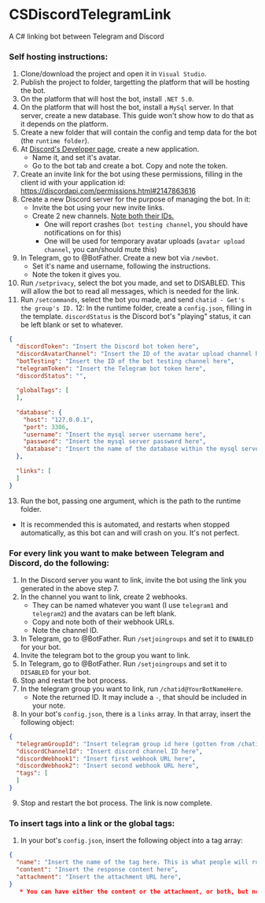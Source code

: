 # CSDiscordTelegramLink
A C# linking bot between Telegram and Discord

### Self hosting instructions:

1. Clone/download the project and open it in `Visual Studio`.  
2. Publish the project to folder, targetting the platform that will be hosting the bot.  
3. On the platform that will host the bot, install `.NET 5.0`.  
4. On the platform that will host the bot, install a `MySql` server. In that server, create a new database. This guide won't show how to do that as it depends on the platform.  
5. Create a new folder that will contain the config and temp data for the bot (the `runtime folder`).  
6. At [Discord's Developer page](https://discord.com/developers/applications), create a new application. 
   * Name it, and set it's avatar. 
   * Go to the bot tab and create a bot. Copy and note the token.
7. Create an invite link for the bot using these permissions, filling in the client id with your application id: https://discordapi.com/permissions.html#2147863616  
8. Create a new Discord server for the purpose of managing the bot. In it:
   * Invite the bot using your new invite links.
   * Create 2 new channels. [Note both their IDs.](https://www.reddit.com/r/discordapp/comments/50thqr/finding_channel_id/d76ttv5/?utm_source=reddit&utm_medium=web2x&context=3)
      * One will report crashes (`bot testing channel`, you should have notifications on for this)
      * One will be used for temporary avatar uploads (`avatar upload channel`, you can/should mute this)
9. In Telegram, go to @BotFather. Create a new bot via `/newbot`.
   * Set it's name and username, following the instructions.
   * Note the token it gives you.
10. Run `/setprivacy`, select the bot you made, and set to DISABLED. This will allow the bot to read all messages, which is needed for the link.
11. Run `/setcommands`, select the bot you made, and send `chatid - Get's the group's ID.`
12: In the runtime folder, create a `config.json`, filling in the template. `discordStatus` is the Discord bot's "playing" status, it can be left blank or set to whatever.

```json
{
  "discordToken": "Insert the Discord bot token here",
  "discordAvatarChannel": "Insert the ID of the avatar upload channel here",
  "botTesting": "Insert the ID of the bot testing channel here",
  "telegramToken": "Insert the Telegram bot token here",
  "discordStatus": "",
  
  "globalTags": [
  ],
  
  "database": {
    "host": "127.0.0.1",
    "port": 3306,
    "username": "Insert the mysql server username here",
    "password": "Insert the mysql server password here",
    "database": "Insert the name of the database within the mysql server"
  },
  
  "links": [
  ]
}
```

13. Run the bot, passing one argument, which is the path to the runtime folder.
   * It is recommended this is automated, and restarts when stopped automatically, as this bot can and will crash on you. It's not perfect.

### For every link you want to make between Telegram and Discord, do the following:

1. In the Discord server you want to link, invite the bot using the link you generated in the above step 7.
2. In the channel you want to link, create 2 webhooks. 
   * They can be named whatever you want (I use `telegram1` and `telegram2`) and the avatars can be left blank.
   * Copy and note both of their webhook URLs.
   * Note the channel ID.
3. In Telegram, go to @BotFather. Run `/setjoingroups` and set it to `ENABLED` for your bot.
4. Invite the telegram bot to the group you want to link.
5. In Telegram, go to @BotFather. Run `/setjoingroups` and set it to `DISABLED` for your bot.
6. Stop and restart the bot process.
7. In the telegram group you want to link, run `/chatid@YourBotNameHere`.
   * Note the returned ID. It may include a `-`, that should be included in your note.
8. In your bot's `config.json`, there is a `links` array. In that array, insert the following object:
```json
{
  "telegramGroupId": "Insert telegram group id here (gotten from /chatid)",
  "discordChannelId": "Insert discord channel ID here",
  "discordWebhook1": "Insert first webhook URL here",
  "discordWebhook2": "Insert second webhook URL here",
  "tags": [
  ]
}
```
9. Stop and restart the bot process. The link is now complete.

### To insert tags into a link or the global tags:
1. In your bot's `config.json`, insert the following object into a tag array:
```json
{
  "name": "Insert the name of the tag here. This is what people will run when they want the response",
  "content": "Insert the response content here",
  "attachment": "Insert the attachment URL here",
}
   * You can have either the content or the attachment, or both, but not neither. Both fields must be there, if you don't want one, leave the value blank (`""`).
```
